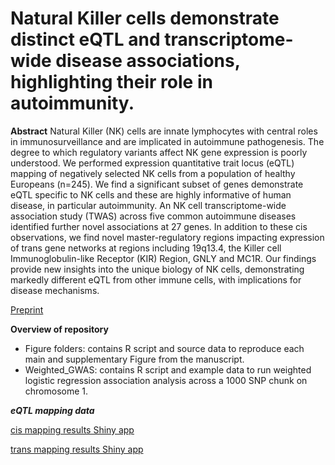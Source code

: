 # Natural Killer cells demonstrate distinct eQTL and transcriptome-wide disease associations, highlighting their role in autoimmunity.

**Abstract**
Natural Killer (NK) cells are innate lymphocytes with central roles in immunosurveillance and are implicated in autoimmune pathogenesis. The degree to which regulatory variants affect NK gene expression is poorly understood. We performed expression quantitative trait locus (eQTL) mapping of negatively selected NK cells from a population of healthy Europeans (n=245). We find a significant subset of genes demonstrate eQTL specific to NK cells and these are highly informative of human disease, in particular autoimmunity. An NK cell transcriptome-wide association study (TWAS) across five common autoimmune diseases identified further novel associations at 27 genes. In addition to these cis observations, we find novel master-regulatory regions impacting expression of trans gene networks at regions including 19q13.4, the Killer cell Immunoglobulin-like Receptor (KIR) Region, GNLY and MC1R. Our findings provide new insights into the unique biology of NK cells, demonstrating markedly different eQTL from other immune cells, with implications for disease mechanisms.

[Preprint](https://www.biorxiv.org/content/10.1101/2021.05.10.443088v1)

**Overview of repository**
* Figure folders: contains R script and source data to reproduce each main and supplementary Figure from the manuscript.
* Weighted_GWAS: contains R script and example data to run weighted logistic regression association analysis across a 1000 SNP chunk on chromosome 1.

***eQTL mapping data***

[cis mapping results Shiny app](https://jjgilchrist.shinyapps.io/nk_cis_eqtl/)

[trans mapping results Shiny app](https://jjgilchrist.shinyapps.io/nk_trans_eqtl/)
